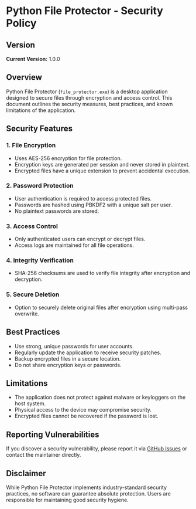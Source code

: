 # Python File Protector - Security Policy

## Version
**Current Version:** 1.0.0

## Overview
Python File Protector (`file_protector.exe`) is a desktop application designed to secure files through encryption and access control. This document outlines the security measures, best practices, and known limitations of the application.

## Security Features

### 1. File Encryption
- Uses AES-256 encryption for file protection.
- Encryption keys are generated per session and never stored in plaintext.
- Encrypted files have a unique extension to prevent accidental execution.

### 2. Password Protection
- User authentication is required to access protected files.
- Passwords are hashed using PBKDF2 with a unique salt per user.
- No plaintext passwords are stored.

### 3. Access Control
- Only authenticated users can encrypt or decrypt files.
- Access logs are maintained for all file operations.

### 4. Integrity Verification
- SHA-256 checksums are used to verify file integrity after encryption and decryption.

### 5. Secure Deletion
- Option to securely delete original files after encryption using multi-pass overwrite.

## Best Practices

- Use strong, unique passwords for user accounts.
- Regularly update the application to receive security patches.
- Backup encrypted files in a secure location.
- Do not share encryption keys or passwords.

## Limitations

- The application does not protect against malware or keyloggers on the host system.
- Physical access to the device may compromise security.
- Encrypted files cannot be recovered if the password is lost.

## Reporting Vulnerabilities

If you discover a security vulnerability, please report it via [GitHub Issues](https://github.com/your-repo/issues) or contact the maintainer directly.

## Disclaimer

While Python File Protector implements industry-standard security practices, no software can guarantee absolute protection. Users are responsible for maintaining good security hygiene.
